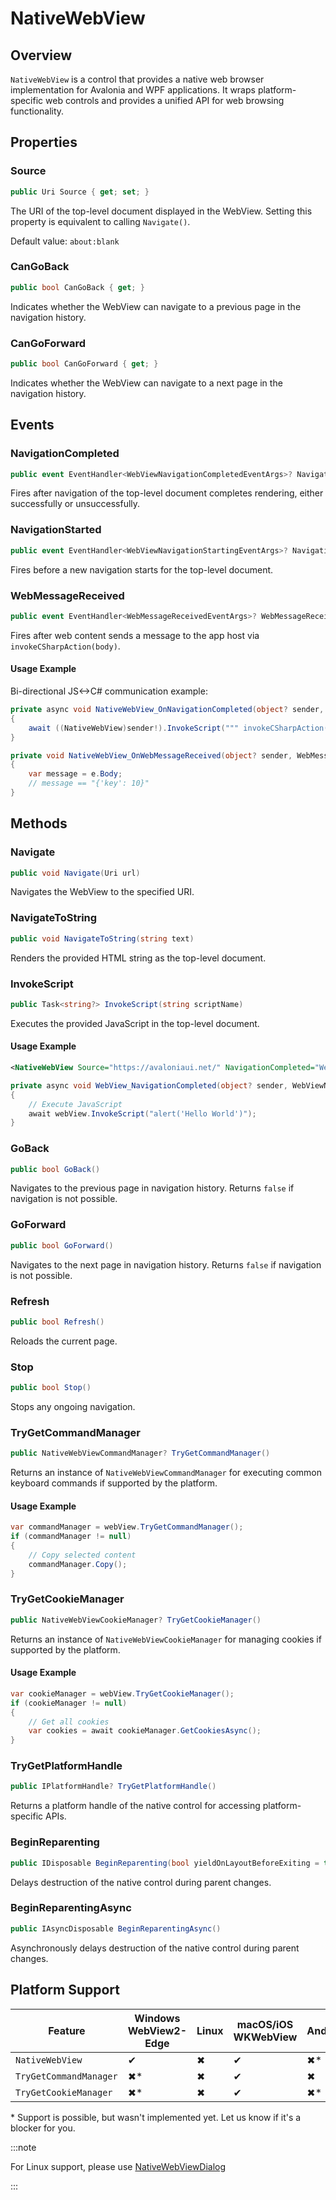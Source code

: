 # NativeWebView

## Overview
`NativeWebView` is a control that provides a native web browser implementation for Avalonia and WPF applications. It wraps platform-specific web controls and provides a unified API for web browsing functionality.

## Properties

### Source
```csharp
public Uri Source { get; set; }
```
The URI of the top-level document displayed in the WebView. Setting this property is equivalent to calling `Navigate()`.

Default value: `about:blank`

### CanGoBack
```csharp
public bool CanGoBack { get; }
```
Indicates whether the WebView can navigate to a previous page in the navigation history.

### CanGoForward
```csharp
public bool CanGoForward { get; }
```
Indicates whether the WebView can navigate to a next page in the navigation history.

## Events

### NavigationCompleted
```csharp
public event EventHandler<WebViewNavigationCompletedEventArgs>? NavigationCompleted;
```
Fires after navigation of the top-level document completes rendering, either successfully or unsuccessfully.

### NavigationStarted
```csharp
public event EventHandler<WebViewNavigationStartingEventArgs>? NavigationStarted;
```
Fires before a new navigation starts for the top-level document.

### WebMessageReceived
```csharp
public event EventHandler<WebMessageReceivedEventArgs>? WebMessageReceived;
```
Fires after web content sends a message to the app host via `invokeCSharpAction(body)`.

#### Usage Example

Bi-directional JS&lt;-&gt;C# communication example:
```csharp
private async void NativeWebView_OnNavigationCompleted(object? sender, WebViewNavigationCompletedEventArgs e)
{
    await ((NativeWebView)sender!).InvokeScript(""" invokeCSharpAction("{'key': 10}") """);
}

private void NativeWebView_OnWebMessageReceived(object? sender, WebMessageReceivedEventArgs e)
{
    var message = e.Body;
    // message == "{'key': 10}"
}
```

## Methods

### Navigate
```csharp
public void Navigate(Uri url)
```
Navigates the WebView to the specified URI.

### NavigateToString
```csharp
public void NavigateToString(string text)
```
Renders the provided HTML string as the top-level document.

### InvokeScript
```csharp
public Task<string?> InvokeScript(string scriptName)
```
Executes the provided JavaScript in the top-level document.

#### Usage Example

```xml
<NativeWebView Source="https://avaloniaui.net/" NavigationCompleted="WebView_NavigationCompleted" />
```

```csharp
private async void WebView_NavigationCompleted(object? sender, WebViewNavigationCompletedEventArgs args)
{
    // Execute JavaScript
    await webView.InvokeScript("alert('Hello World')");
}
```

### GoBack
```csharp
public bool GoBack()
```
Navigates to the previous page in navigation history. Returns `false` if navigation is not possible.

### GoForward
```csharp
public bool GoForward()
```
Navigates to the next page in navigation history. Returns `false` if navigation is not possible.

### Refresh
```csharp
public bool Refresh()
```
Reloads the current page.

### Stop
```csharp
public bool Stop()
```
Stops any ongoing navigation.

### TryGetCommandManager
```csharp
public NativeWebViewCommandManager? TryGetCommandManager()
```
Returns an instance of `NativeWebViewCommandManager` for executing common keyboard commands if supported by the platform.

#### Usage Example
```csharp
var commandManager = webView.TryGetCommandManager();
if (commandManager != null)
{
    // Copy selected content
    commandManager.Copy();
}
```

### TryGetCookieManager
```csharp
public NativeWebViewCookieManager? TryGetCookieManager()
```
Returns an instance of `NativeWebViewCookieManager` for managing cookies if supported by the platform.

#### Usage Example

```csharp
var cookieManager = webView.TryGetCookieManager();
if (cookieManager != null)
{
    // Get all cookies
    var cookies = await cookieManager.GetCookiesAsync();
}
```

### TryGetPlatformHandle
```csharp
public IPlatformHandle? TryGetPlatformHandle()
```
Returns a platform handle of the native control for accessing platform-specific APIs.

### BeginReparenting
```csharp
public IDisposable BeginReparenting(bool yieldOnLayoutBeforeExiting = true)
```
Delays destruction of the native control during parent changes.

### BeginReparentingAsync
```csharp
public IAsyncDisposable BeginReparentingAsync()
```
Asynchronously delays destruction of the native control during parent changes.

## Platform Support

| Feature                | Windows WebView2-Edge | Linux | macOS/iOS WKWebView | Android | Browser |
|------------------------|-----------------------|-------|---------------------|---------|---------|
| `NativeWebView`        | ✔                     | ✖     | ✔                   | ✖*      | ✖*      |
| `TryGetCommandManager` | ✖*                    | ✖     | ✔                   | ✖       | ✖       |
| `TryGetCookieManager`  | ✖*                    | ✖     | ✔                   | ✖*      | ✖       |

\* Support is possible, but wasn't implemented yet. Let us know if it's a blocker for you. 

:::note

For Linux support, please use [NativeWebViewDialog](./nativewebviewdialog.md)

:::
